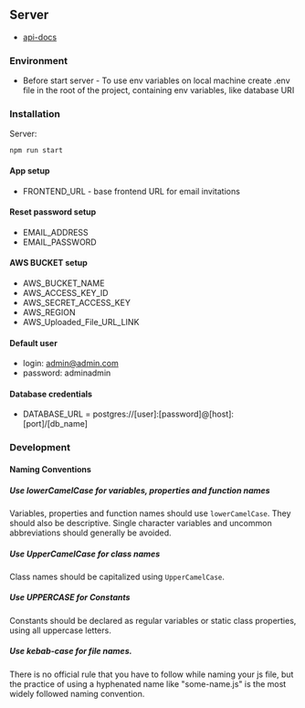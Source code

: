 ## Server

- [api-docs](https://exapmle.app/api-docs/#/)

### Environment
- Before start server -
To use env variables on local machine create .env file in the root of the project, containing env variables, like database URI

### Installation
Server:
```
npm run start
```

#### App setup
- FRONTEND_URL - base frontend URL for email invitations 

#### Reset password setup
- EMAIL_ADDRESS 
- EMAIL_PASSWORD

#### AWS BUCKET setup
- AWS_BUCKET_NAME 
- AWS_ACCESS_KEY_ID 
- AWS_SECRET_ACCESS_KEY 
- AWS_REGION
- AWS_Uploaded_File_URL_LINK

#### Default user
- login: admin@admin.com
- password: adminadmin

#### Database credentials
- DATABASE_URL = postgres://[user]:[password]@[host]:[port]/[db_name]

### Development

#### Naming Conventions

##### Use lowerCamelCase for variables, properties and function names

Variables, properties and function names should use `lowerCamelCase`.  They
should also be descriptive. Single character variables and uncommon
abbreviations should generally be avoided.

##### Use UpperCamelCase for class names

Class names should be capitalized using `UpperCamelCase`.


##### Use UPPERCASE for Constants

Constants should be declared as regular variables or static class properties,
using all uppercase letters.

##### Use kebab-case for file names.

There is no official rule that you have to follow while naming your js file,
but the practice of using a hyphenated name like "some-name.js" is the most widely followed naming convention.